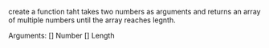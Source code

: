 create a function taht takes two numbers as arguments and returns an array of multiple numbers until the array reaches legnth.

Arguments:
[] Number
[] Length


